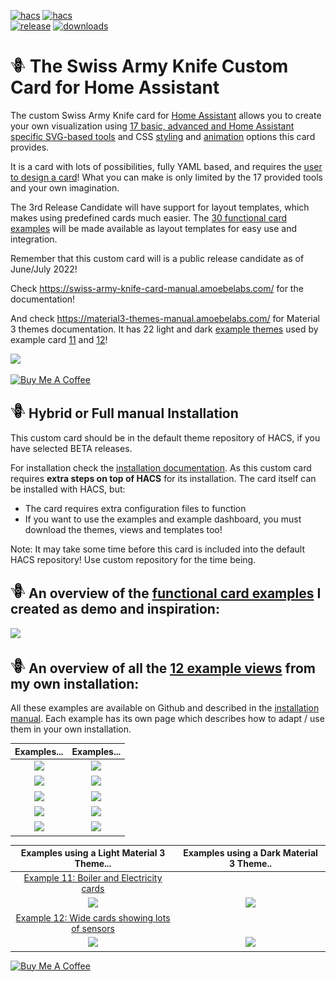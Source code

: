[![hacs][hacs-badge]][hacs-url]
[![hacs][rc_badge]][hacs-url]
<br>[![release][release-badge]][release-url]
[![downloads][downloads-badge]][release-url]
<!--- ![beta_badge](https://img.shields.io/maintenance/yes/2025?style=for-the-badge) -->
<!---[![hacs_badge](https://img.shields.io/badge/HACS-Default-41BDF5.svg?style=for-the-badge)](https://github.com/hacs/integration) -->

# ![](assets/images/swiss-army-knife24.png) The Swiss Army Knife Custom Card for Home Assistant
The custom Swiss Army Knife card for [Home Assistant][home-assistant] allows you to create your own visualization using [17 basic, advanced and Home Assistant specific SVG-based tools][sak-tools] and CSS [styling][sak-css-styles] and [animation][sak-css-animations] options this card provides.

It is a card with lots of possibilities, fully YAML based, and requires the [user to design a card][sak-how-to-design-your-card]!
What you can make is only limited by the 17 provided tools and your own imagination.

The 3rd Release Candidate will have support for layout templates, which makes using predefined cards much easier.
The [30 functional card examples](https://swiss-army-knife-card-manual.amoebelabs.com/design/example-set-functional-cards/) will be made available as layout templates for easy use and integration.

Remember that this custom card will is a public release candidate as of June/July 2022!

Check https://swiss-army-knife-card-manual.amoebelabs.com/ for the documentation!

And check https://material3-themes-manual.amoebelabs.com/ for Material 3 themes documentation. It has 22 light and dark [example themes](https://material3-themes-manual.amoebelabs.com/examples/introduction/) used by example card [11][example-11] and [12][example-12]!

![](https://github.com/AmoebeLabs/swiss-army-knife-card-manual/blob/master/docs/assets/screenshots/sak-frontpage.png)

<a href="https://www.buymeacoffee.com/amoebelabs" target="_blank"><img src="https://cdn.buymeacoffee.com/buttons/v2/default-yellow.png" alt="Buy Me A Coffee" style="height: 60px !important;width: 217px !important;" ></a>

## ![](assets/images/swiss-army-knife24.png) Hybrid or Full manual Installation
This custom card should be in the default theme repository of HACS, if you have selected BETA releases.

For installation check the [installation documentation][sak-installation]. As this custom card requires **extra steps on top of HACS** for its installation. The card itself can be installed with HACS, but:
- The card requires extra configuration files to function
- If you want to use the examples and example dashboard, you must download the themes, views and templates too!

Note: It may take some time before this card is included into the default HACS repository! Use custom repository for the time being.

## ![](assets/images/swiss-army-knife24.png) An overview of the [functional card examples](https://swiss-army-knife-card-manual.amoebelabs.com/design/example-set-functional-cards/) I created as demo and inspiration:

![](https://swiss-army-knife-card-manual.amoebelabs.com/assets/screenshots/sak-functional-cards-all-screenshot.png)

## ![](assets/images/swiss-army-knife24.png) An overview of all the [12 example views](https://swiss-army-knife-card-manual.amoebelabs.com/examples/introduction/) from my own installation:
All these examples are available on Github and described in the [installation manual][sak-installation]. Each example has its own page which describes how to adapt / use them in your own installation.

| Examples...| Examples...|
| :------------: | :------------: |
| ![](https://github.com/AmoebeLabs/swiss-army-knife-card-manual/blob/master/docs/assets/screenshots/sak-example-1b.png) | ![](https://github.com/AmoebeLabs/swiss-army-knife-card-manual/blob/master/docs/assets/screenshots/sak-example-2.png) | 
| ![](https://github.com/AmoebeLabs/swiss-army-knife-card-manual/blob/master/docs/assets/screenshots/sak-example-3.png) | ![](https://github.com/AmoebeLabs/swiss-army-knife-card-manual/blob/master/docs/assets/screenshots/sak-example-4.png) | 
| ![](https://github.com/AmoebeLabs/swiss-army-knife-card-manual/blob/master/docs/assets/screenshots/sak-example-5.png) | ![](https://github.com/AmoebeLabs/swiss-army-knife-card-manual/blob/master/docs/assets/screenshots/sak-example-6.png) | 
| ![](https://github.com/AmoebeLabs/swiss-army-knife-card-manual/blob/master/docs/assets/screenshots/sak-example-7.png) | ![](https://github.com/AmoebeLabs/swiss-army-knife-card-manual/blob/master/docs/assets/screenshots/sak-example-8.png) | 
| ![](https://github.com/AmoebeLabs/swiss-army-knife-card-manual/blob/master/docs/assets/screenshots/sak-example-9.png) | ![](https://github.com/AmoebeLabs/swiss-army-knife-card-manual/blob/master/docs/assets/screenshots/sak-example-10.png) | 

| Examples using a Light Material 3 Theme...| Examples using a Dark Material 3 Theme.. |
| :------------: | :------------: |
| [Example 11: Boiler and Electricity cards][example-11] | |
| ![](https://github.com/AmoebeLabs/swiss-army-knife-card-manual/blob/master/docs/assets/screenshots/sak-example-11-m3-c11-light.png) | ![](https://github.com/AmoebeLabs/swiss-army-knife-card-manual/blob/master/docs/assets/screenshots/sak-example-11-m3-c11-dark.png) | 
| [Example 12: Wide cards showing lots of sensors][example-12] | |
| ![](https://github.com/AmoebeLabs/swiss-army-knife-card-manual/blob/master/docs/assets/screenshots/sak-example-12-m3-d06-light.png) | ![](https://github.com/AmoebeLabs/swiss-army-knife-card-manual/blob/master/docs/assets/screenshots/sak-example-12-m3-d06-dark.png) | 

<a href="https://www.buymeacoffee.com/amoebelabs" target="_blank"><img src="https://cdn.buymeacoffee.com/buttons/v2/default-yellow.png" alt="Buy Me A Coffee" style="height: 60px !important;width: 217px !important;" ></a>


<!-- Badges -->

[hacs-url]: https://github.com/hacs/integration
[hacs-badge]: https://img.shields.io/badge/HACS-Default-41BDF5.svg?style=for-the-badge&logo=homeassistantcommunitystore
[beta_badge]: https://img.shields.io/badge/State-Beta-orange?style=for-the-badge&logo=homeassistantcommunitystore
[rc_badge]: https://img.shields.io/badge/State-Release%20Candidate-orange?style=for-the-badge&logo=homeassistantcommunitystore
[release-badge]: https://img.shields.io/github/v/release/AmoebeLabs/swiss-army-knife-card?style=for-the-badge&include_prereleases&logo=github
[downloads-badge]: https://img.shields.io/github/downloads/AmoebeLabs/swiss-army-knife-card/total?style=for-the-badge&logo=github
[lgtm-grade-badge]: https://img.shields.io/lgtm/grade/javascript/github/AmoebeLabs/swiss-army-knife-card?style=for-the-badge&logo=lgtm
[lgtm-alerts-badge]: https://img.shields.io/lgtm/alerts/github/AmoebeLabs/swiss-army-knife-card?style=for-the-badge&logo=lgtm

<!-- References -->

[home-assistant]: https://www.home-assistant.io/
[home-assitant-theme-docs]: https://www.home-assistant.io/integrations/frontend/#defining-themes
[hacs]: https://hacs.xyz
[release-url]: https://github.com/AmoebeLabs/swiss-army-knife-card/releases
[sak-docs-url]: https://swiss-army-knife-card-manual.amoebelabs.com/
[lgtm-url]: https://lgtm.com/

[example-11]: https://swiss-army-knife-card-manual.amoebelabs.com/examples/example-11/
[example-12]: https://swiss-army-knife-card-manual.amoebelabs.com/examples/example-12/
[sak-tools]: https://swiss-army-knife-card-manual.amoebelabs.com/tools/circle-tool/
[sak-css-styles]: https://swiss-army-knife-card-manual.amoebelabs.com/basics/styling/styles/
[sak-css-animations]: https://swiss-army-knife-card-manual.amoebelabs.com/basics/animations/css-animations/
[sak-installation]: https://swiss-army-knife-card-manual.amoebelabs.com/start/installation/
[sak-how-to-design-your-card]: https://swiss-army-knife-card-manual.amoebelabs.com/design/how-to-design-your-card/
